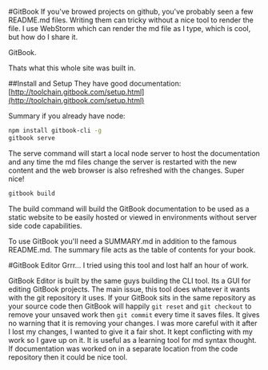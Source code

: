 #GitBook
If you've browed projects on github, you've probably seen a few README.md
files. Writing them can tricky without a nice tool to render the file. I use
WebStorm which can render the md file as I type, which is cool, but how do I
share it.

GitBook.

Thats what this whole site was built in.

##Install and Setup
They have good documentation:
[http://toolchain.gitbook.com/setup.html](http://toolchain.gitbook.com/setup.html)

Summary if you already have node:
```bash
npm install gitbook-cli -g
gitbook serve
```
The serve command will start a local node server to host the documentation
and any time the md files change the server is restarted with the new content
and the web browser is also refreshed with the changes. Super nice!

```bash
gitbook build
```
The build command will build the GitBook documentation to be used as a static
website to be easily hosted or viewed in environments without server side code
capabilities.

To use GitBook you'll need a SUMMARY.md in addition to the famous README.md.
The summary file acts as the table of contents for your book.

#GitBook Editor
Grrr... I tried using this tool and lost half an hour of work.

GitBook Editor is built by the same guys building the CLI tool. Its a GUI for
editing GitBook projects. The main issue, this tool does whatever it wants with
the git repository it uses. If your GitBook sits in the same repository as your
source code then GitBook will happily ```git reset``` and ```git checkout```
to remove your unsaved work then ```git commit``` every time it saves files. It
gives no warning that it is removing your changes. I was more careful with it
after I lost my changes, I wanted to give it a fair shot. It kept conflicting
with my work so I gave up on it. It is useful as a learning tool for md syntax
thought. If documentation was worked on in a separate location from the code
repository then it could be nice tool.